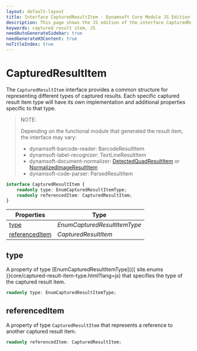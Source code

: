 ```yaml
---
layout: default-layout
title: Interface CapturedResultItem - Dynamsoft Core Module JS Edition API Reference
description: This page shows the JS edition of the interface CapturedResultItem in Dynamsoft Core Module.
keywords: captured result item, JS
needAutoGenerateSidebar: true
needGenerateH3Content: true
noTitleIndex: true
---
```


# CapturedResultItem

The `CapturedResultItem` interface provides a common structure for representing different types of captured results. Each specific captured result item type will have its own implementation and additional properties specific to that type.

> NOTE: 
> 
> Depending on the functional module that generated the result item, the interface may vary:
> 
> * dynamsoft-barcode-reader: BarcodeResultItem
> * dynamsoft-label-recognizer: TextLineResultItem
> * dynamsoft-document-normalizer: [DetectedQuadResultItem](https://www.dynamsoft.com/document-normalizer/docs/web/programming/javascript/api-reference/interfaces/detected-quad-result-item.html) or [NormalizedImageResultItem](https://www.dynamsoft.com/document-normalizer/docs/web/programming/javascript/api-reference/interfaces/normalized-image-result-item.html)
> * dynamsoft-code-parser: ParsedResultItem

```typescript
interface CapturedResultItem {
    readonly type: EnumCapturedResultItemType;
    readonly referencedItem: CapturedResultItem;
}
```

| Properties                      | Type                         |
| ------------------------------- | ---------------------------- |
| [type](#type)                   | *EnumCapturedResultItemType* |
| [referencedItem](#referenceditem) | *CapturedResultItem*         |

## type

A property of type [EnumCapturedResultItemType]({{ site.enums }}core/captured-result-item-type.html?lang=js) that specifies the type of the captured result item.

```typescript
readonly type: EnumCapturedResultItemType;
```

## referencedItem

A property of type `CapturedResultItem` that represents a reference to another captured result item.

```typescript
readonly referencedItem: CapturedResultItem;
```